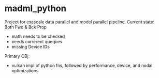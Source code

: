 # madml_python

Project for exascale data parallel and model parallel pipeline.
Current state: Both Fwd & Bck Prop
  - math needs to be checked
  - needs currerent queques 
  - missing Device IDs

Primary OBj:
- vulkan impl of python fns, followed by performance, device, and nodal optimizations
